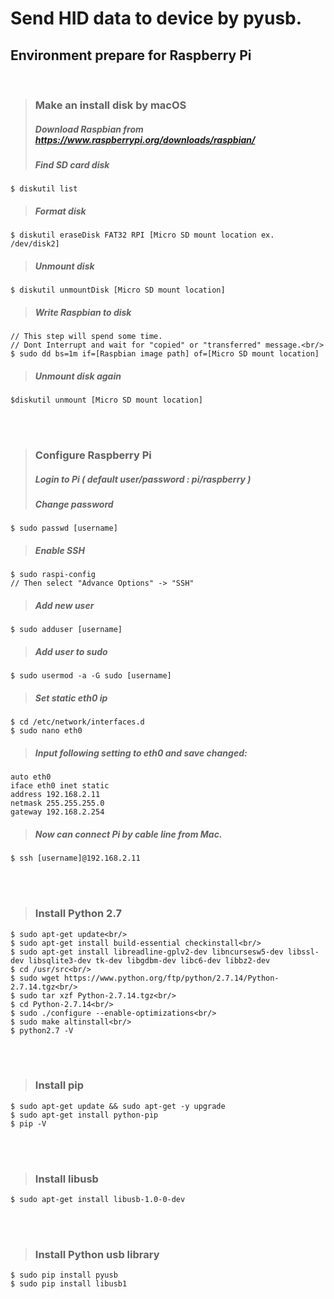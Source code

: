 # Send HID data to device by pyusb.

## Environment prepare for Raspberry Pi

<br/>

> ### Make an install disk by macOS
> ##### Download Raspbian from <a href="https://www.raspberrypi.org/downloads/raspbian/">https://www.raspberrypi.org/downloads/raspbian/</a>
> ##### Find SD card disk
    $ diskutil list
> ##### Format disk
    $ diskutil eraseDisk FAT32 RPI [Micro SD mount location ex. /dev/disk2]
> ##### Unmount disk
    $ diskutil unmountDisk [Micro SD mount location]
> ##### Write Raspbian to disk
    // This step will spend some time.
    // Dont Interrupt and wait for "copied" or "transferred" message.<br/>
    $ sudo dd bs=1m if=[Raspbian image path] of=[Micro SD mount location]
> ##### Unmount disk again
    $diskutil unmount [Micro SD mount location]

<br/><br/>

> ### Configure Raspberry Pi
> ##### Login to Pi ( default user/password : pi/raspberry )
> ##### Change password
    $ sudo passwd [username]
> ##### Enable SSH
    $ sudo raspi-config
    // Then select "Advance Options" -> "SSH"
> ##### Add new user
    $ sudo adduser [username]
> ##### Add user to sudo
    $ sudo usermod -a -G sudo [username]
> ##### Set static eth0 ip
    $ cd /etc/network/interfaces.d
    $ sudo nano eth0
> ##### Input following setting to eth0 and save changed:
    auto eth0
    iface eth0 inet static
    address 192.168.2.11
    netmask 255.255.255.0
    gateway 192.168.2.254
> ##### Now can connect Pi by cable line from Mac.
    $ ssh [username]@192.168.2.11

<br/><br/>

> ### Install Python 2.7
    $ sudo apt-get update<br/>
    $ sudo apt-get install build-essential checkinstall<br/>
    $ sudo apt-get install libreadline-gplv2-dev libncursesw5-dev libssl-dev libsqlite3-dev tk-dev libgdbm-dev libc6-dev libbz2-dev
    $ cd /usr/src<br/>
    $ sudo wget https://www.python.org/ftp/python/2.7.14/Python-2.7.14.tgz<br/>
    $ sudo tar xzf Python-2.7.14.tgz<br/>
    $ cd Python-2.7.14<br/>
    $ sudo ./configure --enable-optimizations<br/>
    $ sudo make altinstall<br/>
    $ python2.7 -V

<br/><br/>

> ### Install pip
    $ sudo apt-get update && sudo apt-get -y upgrade
    $ sudo apt-get install python-pip
    $ pip -V

<br/><br/>

> ### Install libusb
    $ sudo apt-get install libusb-1.0-0-dev

<br/><br/>

> ### Install Python usb library
    $ sudo pip install pyusb
    $ sudo pip install libusb1
